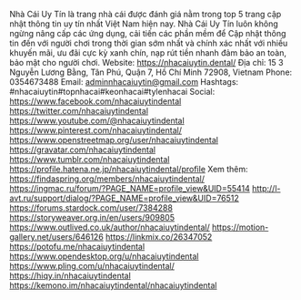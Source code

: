 Nhà Cái Uy Tín là trang nhà cái được đánh giá nằm trong top 5 trang cập nhật thông tin uy tín nhất Việt Nam hiện nay. Nhà Cái Uy Tín luôn không ngừng nâng cấp các ứng dụng, cải tiến các phần mềm để Cập nhật thông tin đến với người chơi trong thời gian sớm nhất và chính xác nhất với nhiều khuyến mãi, ưu đãi cực kỳ xanh chín, nạp rút tiền nhanh đảm bảo an toàn, bảo mật cho người chơi.
Website: https://nhacaiuytin.dental/ 
Địa chỉ: 15 3 Nguyễn Lương Bằng, Tân Phú, Quận 7, Hồ Chí Minh 72908, Vietnam
Phone: 0354673488
Email: adminnhacaiuytin@gmail.com
Hashtags: #nhacaiuytin#topnhacai#keonhacai#tylenhacai
Social:
https://www.facebook.com/nhacaiuytindental 
https://twitter.com/nhacaiuytindental 
https://www.youtube.com/@nhacaiuytindental 
https://www.pinterest.com/nhacaiuytindental/ 
https://www.openstreetmap.org/user/nhacaiuytindental 
https://gravatar.com/nhacaiuytindental 
https://www.tumblr.com/nhacaiuytindental 
https://profile.hatena.ne.jp/nhacaiuytindental/profile 
Xem thêm: 
https://findaspring.org/members/nhacaiuytindental/  
https://ingmac.ru/forum/?PAGE_NAME=profile_view&UID=55414
http://l-avt.ru/support/dialog/?PAGE_NAME=profile_view&UID=76512 
https://forums.stardock.com/user/7384288 
https://storyweaver.org.in/en/users/909805 
https://www.outlived.co.uk/author/nhacaiuytindental/ 
https://motion-gallery.net/users/646126 
https://linkmix.co/26347052 
https://potofu.me/nhacaiuytindental 
https://www.opendesktop.org/u/nhacaiuytindental 
https://www.pling.com/u/nhacaiuytindental/ 
https://hiqy.in/nhacaiuytindental 
https://kemono.im/nhacaiuytindental/nhacaiuytindental 



